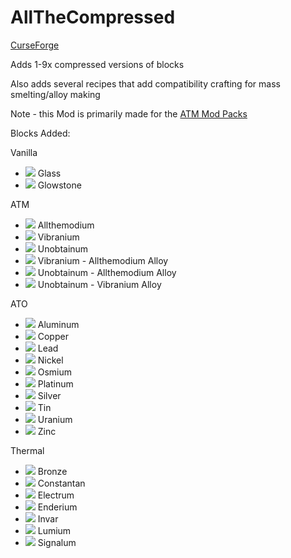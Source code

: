 # AllTheCompressed

[CurseForge](https://www.curseforge.com/minecraft/mc-mods/allthecompressed)

Adds 1-9x compressed versions of blocks

Also adds several recipes that add compatibility crafting for mass smelting/alloy making

Note - this Mod is primarily made for the [ATM Mod Packs](https://github.com/AllTheMods)

Blocks Added:

Vanilla

- ![](https://github.com/Pdiddy973/AllTheCompressed/blob/main/images/glass.png) Glass
- ![](https://github.com/Pdiddy973/AllTheCompressed/blob/main/images/glowstone.png) Glowstone


ATM

- ![](https://github.com/Pdiddy973/AllTheCompressed/blob/main/images/allthemodium_block.png) Allthemodium
- ![](https://github.com/Pdiddy973/AllTheCompressed/blob/main/images/vibranium_block.png) Vibranium
- ![](https://github.com/Pdiddy973/AllTheCompressed/blob/main/images/unobtainium_block.png) Unobtainum
- ![](https://github.com/Pdiddy973/AllTheCompressed/blob/main/images/va_alloy_block.png) Vibranium - Allthemodium Alloy
- ![](https://github.com/Pdiddy973/AllTheCompressed/blob/main/images/ua_alloy_block.png) Unobtainum - Allthemodium Alloy
- ![](https://github.com/Pdiddy973/AllTheCompressed/blob/main/images/uv_alloy_block.png) Unobtainum - Vibranium Alloy

ATO

- ![](https://github.com/Pdiddy973/AllTheCompressed/blob/main/images/aluminum_block.png) Aluminum
- ![](https://github.com/Pdiddy973/AllTheCompressed/blob/main/images/copper_block.png) Copper
- ![](https://github.com/Pdiddy973/AllTheCompressed/blob/main/images/lead_block.png) Lead
- ![](https://github.com/Pdiddy973/AllTheCompressed/blob/main/images/nickel_block.png) Nickel
- ![](https://github.com/Pdiddy973/AllTheCompressed/blob/main/images/osmium_block.png) Osmium
- ![](https://github.com/Pdiddy973/AllTheCompressed/blob/main/images/platinum_block.png) Platinum
- ![](https://github.com/Pdiddy973/AllTheCompressed/blob/main/images/silver_block.png) Silver
- ![](https://github.com/Pdiddy973/AllTheCompressed/blob/main/images/tin_block.png) Tin
- ![](https://github.com/Pdiddy973/AllTheCompressed/blob/main/images/uranium_block.png) Uranium
- ![](https://github.com/Pdiddy973/AllTheCompressed/blob/main/images/zinc_block.png) Zinc

Thermal

- ![](https://github.com/Pdiddy973/AllTheCompressed/blob/main/images/bronze_block.png) Bronze
- ![](https://github.com/Pdiddy973/AllTheCompressed/blob/main/images/constantan_block.png) Constantan
- ![](https://github.com/Pdiddy973/AllTheCompressed/blob/main/images/electrum_block.png) Electrum
- ![](https://github.com/Pdiddy973/AllTheCompressed/blob/main/images/enderium_block.png) Enderium
- ![](https://github.com/Pdiddy973/AllTheCompressed/blob/main/images/invar_block.png) Invar
- ![](https://github.com/Pdiddy973/AllTheCompressed/blob/main/images/lumium_block.png) Lumium
- ![](https://github.com/Pdiddy973/AllTheCompressed/blob/main/images/signalum_block.png) Signalum